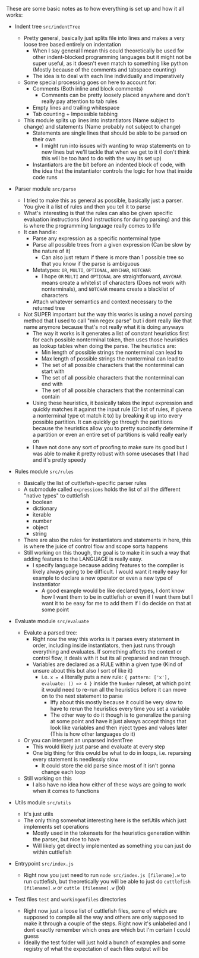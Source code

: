 These are some basic notes as to how everything is set up and how it all works:

- Indent tree `src/indentTree`
    - Pretty general, basically just splits file into lines and makes a very loose tree based entirely on indentation
        - When I say general I mean this could theoretically be used for other indent-blocked programming languages but it might not be super useful, as it doesn't even match to something like python (Mostly because of the comments and tabspace counting)
        - The idea is to deal with each line individually and imperatively
    - Some special processing goes on here to account for:
        - Comments (Both inline and block comments)
            - Comments can be pretty loosely placed anywhere and don't really pay attention to tab rules
        - Empty lines and trailing whitespace
        - Tab counting + Impossible tabbing
    - This module splits up lines into instantiators (Name subject to change) and statements (Name probably not subject to change)
        - Statements are single lines that should be able to be parsed on their own
            - I might run into issues with wanting to wrap statements on to new lines but we'll tackle that when we get to it (I don't think this will be too hard to do with the way its set up)
        - Instantiators are the bit before an indented block of code, with the idea that the instantiator controls the logic for how that inside code runs

- Parser module `src/parse`
    - I tried to make this as general as possible, basically just a parser. You give it a list of rules and then you tell it to parse
    - What's interesting is that the rules can also be given specific evaluation instructions (And instructions for during parsing) and this is where the programming language really comes to life
    - It can handle:
        - Parse any expression as a specific nonterminal type
        - Parse all possible trees from a given expression (Can be slow by the nature of it)
            - Can also just return if there is more than 1 possible tree so that you know if the parse is ambiguous
        - Metatypes: `OR`, `MULTI`, `OPTIONAL`, `ANYCHAR`, `NOTCHAR`
            - I hope `OR` `MULTI` and `OPTIONAL` are straightforward, `ANYCHAR` means create a whitelist of characters (Does not work with nonterminals), and `NOTCHAR` means create a blacklist of characters
        - Attach whatever semantics and context necessary to the returned tree
    - Not SUPER important but the way this works is using a novel parsing method that I used to call "min regex parse" but i dont really like that name anymore because that's not really what it is doing anyways
        - The way it works is it generates a list of constant heuristics first for each possible nonterminal token, then uses those heuristics as lookup tables when doing the parse. The heuristics are:
            - Min length of possible strings the nonterminal can lead to
            - Max length of possible strings the nonterminal can lead to
            - The set of all possible characters that the nonterminal can start with
            - The set of all possible characters that the nonterminal can end with
            - The set of all possible characters that the nonterminal can contain
        - Using these heuristics, it basically takes the input expression and quickly matches it against the input rule (Or list of rules, if givena a nonterminal type ot match it to) by breaking it up into every possible partition. It can quickly go through the partitions because the heuristics allow you to pretty succinctly determine if a partition or even an entire set of partitions is valid really early on
        - I have not done any sort of proofing to make sure its good but I was able to make it pretty robust with some usecases that I had and it's pretty speedy

- Rules module `src/rules`
    - Basically the list of cuttlefish-specific parser rules
    - A submodule called `expressions` holds the list of all the different "native types" to cuttlefish
        - boolean
        - dictionary
        - iterable
        - number
        - object
        - string
    - There are also the rules for instantiators and statements in here, this is where the juice of control flow and scope sorta happens
    - Still working on this though, the goal is to make it in such a way that adding features to the LANGUAGE is really easy.
        - I specify language because adding features to the compiler is likely always going to be difficult. I would want it really easy for example to declare a new operator or even a new type of instantiator
            - A good example would be like declared types, I dont know how I want them to be in cuttlefish or even if I want them but I want it to be easy for me to add them if I do decide on that at some point

- Evaluate module `src/evaluate`
    - Evalute a parsed tree:
        - Right now the way this works is it parses every statement in order, including inside instantiators, then just runs through everything and evaluates. If something affects the context or control flow, it deals with it but its all preparsed and ran through.
        - Variables are declared as a RULE within a given type (Kind of unsure about this but also I sort of like it)
            - i.e. `x = 4` literally puts a new rule: `{ pattern: ['x'], evaluate: () => 4 }` inside the `Number` ruleset, at which point it would need to re-run all the heuristics before it can move on to the next statement to parse
                - Iffy about this mostly because it could be very slow to have to rerun the heuristics every time you set a variable
                - The other way to do it though is to generalize the parsing at some point and have it just always accept things that look like variables and then inject types and values later (This is how other languages do it)
    - Or you can interpret an unparsed indentTree
        - This would likely just parse and evaluate at every step
        - One big thing for this owuld be what to do in loops, i.e. reparsing every statement is needlessly slow
            - It could store the old parse since most of it isn't gonna change each loop
    - Still working on this
        - I also have no idea how either of these ways are going to work when it comes to functions

- Utils module `src/utils`
    - It's just utils
    - The only thing somewhat interesting here is the setUtils which just implements set operations
        - Mostly used in the tokensets for the heuristics generation within the parser, but nice to have
        - Will likely get directly implemented as something you can just do within cuttlefish

- Entrypoint `src/index.js`
    - Right now you just need to run `node src/index.js [filename].w` to run cuttlefish, but theoretically you will be able to just do `cuttlefish [filename].w` or `cuttle [filename].w` (lol)

- Test files `test` and `workingonfiles` directories
    - Right now just a loose list of cuttlefish files, some of which are supposed to compile all the way and others are only supposed to make it through a couple of the steps. Right now it's unlabeled and I dont exactly remember which ones are which but I'm certain I could guess
    - Ideally the test folder will just hold a bunch of examples and some registry of what the expectation of each files output will be